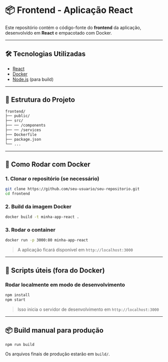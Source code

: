 
# 📦 Frontend - Aplicação React

Este repositório contém o código-fonte do **frontend** da aplicação, desenvolvido em **React** e empacotado com Docker.

---

## 🛠️ Tecnologias Utilizadas

- [React](https://reactjs.org/)
- [Docker](https://www.docker.com/)
- [Node.js](https://nodejs.org/) (para build)

---

## 📁 Estrutura do Projeto

```bash
frontend/
├── public/
├── src/
├── ── /components
├── ── /services
├── Dockerfile
├── package.json
└── ...
````

---

## 🚀 Como Rodar com Docker

### 1. Clonar o repositório (se necessário)

```bash
git clone https://github.com/seu-usuario/seu-repositorio.git
cd frontend
```

### 2. Build da imagem Docker

```bash
docker build -t minha-app-react .
```

### 3. Rodar o container

```bash
docker run -p 3000:80 minha-app-react
```

> A aplicação ficará disponível em `http://localhost:3000`

---


## 🧪 Scripts úteis (fora do Docker)

### Rodar localmente em modo de desenvolvimento

```bash
npm install
npm start
```

> Isso inicia o servidor de desenvolvimento em `http://localhost:3000`

---

## 📦 Build manual para produção

```bash
npm run build
```

Os arquivos finais de produção estarão em `build/`.

